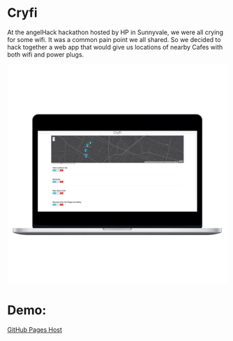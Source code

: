 # Cryfi
At the angelHack hackathon hosted by HP in Sunnyvale, we were all crying for some wifi. It was a common pain point we all shared. So we decided to hack together a web app that would give us locations of nearby Cafes with both wifi and power plugs.

<a href="https://yatso.github.io/cryfi/"><img src="images/Cryfi_macbook_mockup.png" width="550px">
</a>

# Demo: 

[GitHub Pages Host](https://yatso.github.io/cryfi/)

